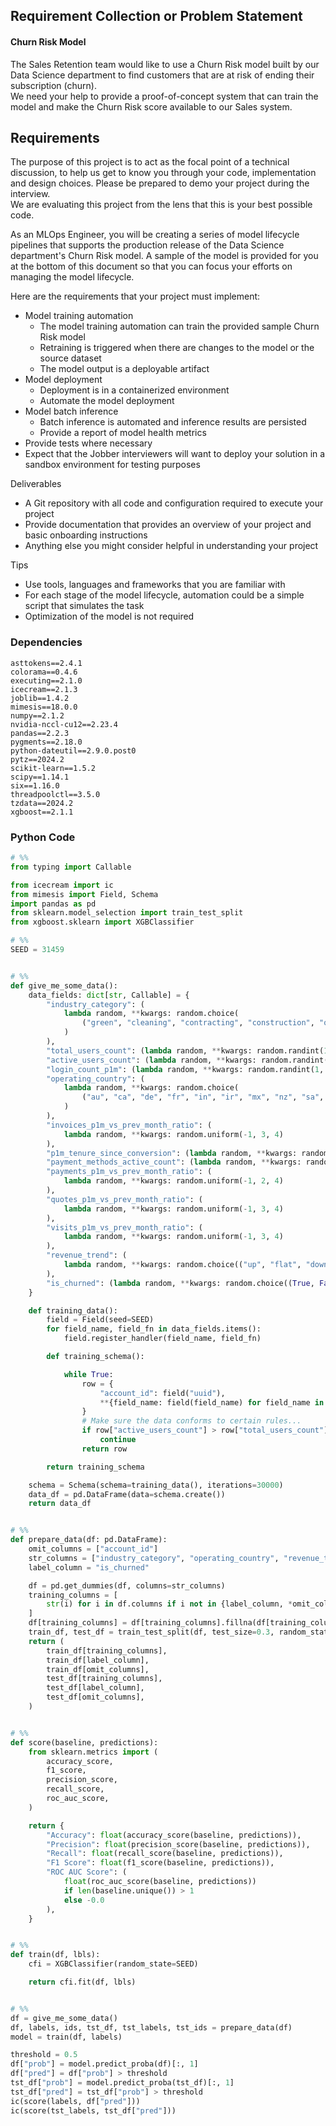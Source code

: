 ## Requirement Collection or Problem Statement

#### Churn Risk Model

The Sales Retention team would like to use a Churn Risk model built by our Data Science department to find customers that are at risk of ending their subscription (churn).  
We need your help to provide a proof-of-concept system that can train the model and make the Churn Risk score available to our Sales system.

## Requirements

The purpose of this project is to act as the focal point of a technical discussion, to help us get to know you through your code, implementation and design choices. 
Please be prepared to demo your project during the interview.  
We are evaluating this project from the lens that this is your best possible code.

As an MLOps Engineer, you will be creating a series of model lifecycle pipelines that supports the production release of the Data Science department's Churn Risk model. 
A sample of the model is provided for you at the bottom of this document so that you can focus your efforts on managing the model lifecycle.

Here are the requirements that your project must implement:

* Model training automation  
  * The model training automation can train the provided sample Churn Risk model  
  * Retraining is triggered when there are changes to the model or the source dataset  
  * The model output is a deployable artifact  
* Model deployment  
  * Deployment is in a containerized environment  
  * Automate the model deployment  
* Model batch inference  
  * Batch inference is automated and inference results are persisted  
  * Provide a report of model health metrics  
* Provide tests where necessary  
* Expect that the Jobber interviewers will want to deploy your solution in a sandbox environment for testing purposes

Deliverables

* A Git repository with all code and configuration required to execute your project  
* Provide documentation that provides an overview of your project and basic onboarding instructions  
* Anything else you might consider helpful in understanding your project

Tips

* Use tools, languages and frameworks that you are familiar with  
* For each stage of the model lifecycle, automation could be a simple script that simulates the task  
* Optimization of the model is not required

### Dependencies

```
asttokens==2.4.1
colorama==0.4.6
executing==2.1.0
icecream==2.1.3
joblib==1.4.2
mimesis==18.0.0
numpy==2.1.2
nvidia-nccl-cu12==2.23.4
pandas==2.2.3
pygments==2.18.0
python-dateutil==2.9.0.post0
pytz==2024.2
scikit-learn==1.5.2
scipy==1.14.1
six==1.16.0
threadpoolctl==3.5.0
tzdata==2024.2
xgboost==2.1.1
```

### Python Code

```py
# %%
from typing import Callable

from icecream import ic
from mimesis import Field, Schema
import pandas as pd
from sklearn.model_selection import train_test_split
from xgboost.sklearn import XGBClassifier

# %%
SEED = 31459


# %%
def give_me_some_data():
    data_fields: dict[str, Callable] = {
        "industry_category": (
            lambda random, **kwargs: random.choice(
                ("green", "cleaning", "contracting", "construction", "other")
            )
        ),
        "total_users_count": (lambda random, **kwargs: random.randint(1, 150)),
        "active_users_count": (lambda random, **kwargs: random.randint(1, 150)),
        "login_count_p1m": (lambda random, **kwargs: random.randint(1, 1500)),
        "operating_country": (
            lambda random, **kwargs: random.choice(
                ("au", "ca", "de", "fr", "in", "ir", "mx", "nz", "sa", "sp", "uk", "us")
            )
        ),
        "invoices_p1m_vs_prev_month_ratio": (
            lambda random, **kwargs: random.uniform(-1, 3, 4)
        ),
        "p1m_tenure_since_conversion": (lambda random, **kwargs: random.randint(0, 72)),
        "payment_methods_active_count": (lambda random, **kwargs: random.randint(0, 5)),
        "payments_p1m_vs_prev_month_ratio": (
            lambda random, **kwargs: random.uniform(-1, 2, 4)
        ),
        "quotes_p1m_vs_prev_month_ratio": (
            lambda random, **kwargs: random.uniform(-1, 3, 4)
        ),
        "visits_p1m_vs_prev_month_ratio": (
            lambda random, **kwargs: random.uniform(-1, 3, 4)
        ),
        "revenue_trend": (
            lambda random, **kwargs: random.choice(("up", "flat", "down"))
        ),
        "is_churned": (lambda random, **kwargs: random.choice((True, False))),
    }

    def training_data():
        field = Field(seed=SEED)
        for field_name, field_fn in data_fields.items():
            field.register_handler(field_name, field_fn)

        def training_schema():

            while True:
                row = {
                    "account_id": field("uuid"),
                    **{field_name: field(field_name) for field_name in data_fields},
                }
                # Make sure the data conforms to certain rules...
                if row["active_users_count"] > row["total_users_count"]:
                    continue
                return row

        return training_schema

    schema = Schema(schema=training_data(), iterations=30000)
    data_df = pd.DataFrame(data=schema.create())
    return data_df


# %%
def prepare_data(df: pd.DataFrame):
    omit_columns = ["account_id"]
    str_columns = ["industry_category", "operating_country", "revenue_trend"]
    label_column = "is_churned"

    df = pd.get_dummies(df, columns=str_columns)
    training_columns = [
        str(i) for i in df.columns if i not in {label_column, *omit_columns}
    ]
    df[training_columns] = df[training_columns].fillna(df[training_columns].median())
    train_df, test_df = train_test_split(df, test_size=0.3, random_state=SEED)
    return (
        train_df[training_columns],
        train_df[label_column],
        train_df[omit_columns],
        test_df[training_columns],
        test_df[label_column],
        test_df[omit_columns],
    )


# %%
def score(baseline, predictions):
    from sklearn.metrics import (
        accuracy_score,
        f1_score,
        precision_score,
        recall_score,
        roc_auc_score,
    )

    return {
        "Accuracy": float(accuracy_score(baseline, predictions)),
        "Precision": float(precision_score(baseline, predictions)),
        "Recall": float(recall_score(baseline, predictions)),
        "F1 Score": float(f1_score(baseline, predictions)),
        "ROC AUC Score": (
            float(roc_auc_score(baseline, predictions))
            if len(baseline.unique()) > 1
            else -0.0
        ),
    }


# %%
def train(df, lbls):
    cfi = XGBClassifier(random_state=SEED)

    return cfi.fit(df, lbls)


# %%
df = give_me_some_data()
df, labels, ids, tst_df, tst_labels, tst_ids = prepare_data(df)
model = train(df, labels)

threshold = 0.5
df["prob"] = model.predict_proba(df)[:, 1]
df["pred"] = df["prob"] > threshold
tst_df["prob"] = model.predict_proba(tst_df)[:, 1]
tst_df["pred"] = tst_df["prob"] > threshold
ic(score(labels, df["pred"]))
ic(score(tst_labels, tst_df["pred"]))
```
